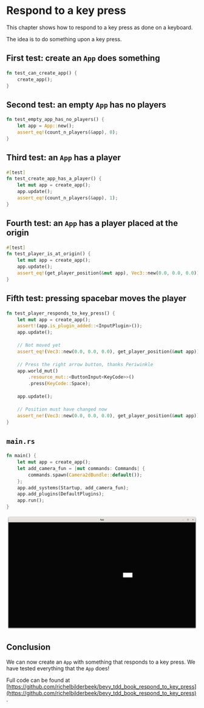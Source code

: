 # Respond to a key press

This chapter shows how to respond to a key press as done on a keyboard.

The idea is to do something upon a key press.

## First test: create an `App` does something

```rust
fn test_can_create_app() {
    create_app();
}
```

## Second test: an empty `App` has no players

```rust
fn test_empty_app_has_no_players() {
    let app = App::new();
    assert_eq!(count_n_players(&app), 0);
}
```

## Third test: an `App` has a player

```rust
#[test]
fn test_create_app_has_a_player() {
    let mut app = create_app();
    app.update();
    assert_eq!(count_n_players(&app), 1);
}
```

## Fourth test: an `App` has a player placed at the origin

```rust
#[test]
fn test_player_is_at_origin() {
    let mut app = create_app();
    app.update();
    assert_eq!(get_player_position(&mut app), Vec3::new(0.0, 0.0, 0.0));
}
```

## Fifth test: pressing spacebar moves the player

```rust
fn test_player_responds_to_key_press() {
    let mut app = create_app();
    assert!(app.is_plugin_added::<InputPlugin>());
    app.update();

    // Not moved yet
    assert_eq!(Vec3::new(0.0, 0.0, 0.0), get_player_position(&mut app));

    // Press the right arrow button, thanks Periwinkle
    app.world_mut()
        .resource_mut::<ButtonInput<KeyCode>>()
        .press(KeyCode::Space);

    app.update();

    // Position must have changed now
    assert_ne!(Vec3::new(0.0, 0.0, 0.0), get_player_position(&mut app));
}
```

## `main.rs`

```rust
fn main() {
    let mut app = create_app();
    let add_camera_fun = |mut commands: Commands| {
        commands.spawn(Camera2dBundle::default());
    };
    app.add_systems(Startup, add_camera_fun);
    app.add_plugins(DefaultPlugins);
    app.run();
}
```

![The App in action](respond_to_key_press.png)

## Conclusion

We can now create an `App` with something that responds
to a key press.
We have tested everything that the `App` does!

Full code can be found at [https://github.com/richelbilderbeek/bevy_tdd_book_respond_to_key_press](https://github.com/richelbilderbeek/bevy_tdd_book_respond_to_key_press).
